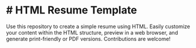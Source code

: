 # # HTML Resume Template

Use this repository to create a simple resume using HTML. Easily customize your content within the HTML structure, preview in a web browser, and generate print-friendly or PDF versions. Contributions are welcome! 
